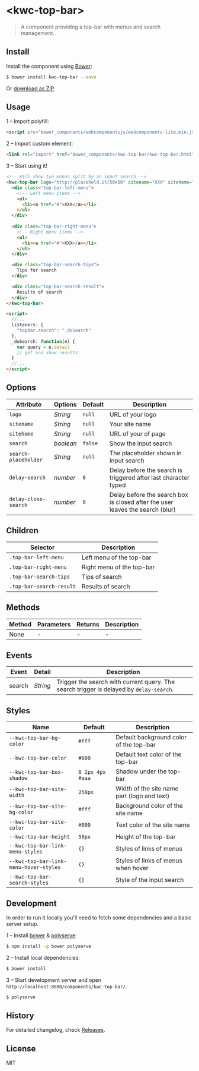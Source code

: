 # &lt;kwc-top-bar&gt;

> A component providing a top-bar with menus and search management.

## Install

Install the component using [Bower](http://bower.io/):

```sh
$ bower install kwc-top-bar --save
```

Or [download as ZIP](https://github.com/successk/kwc-top-bar/archive/master.zip).

## Usage

1 – Import polyfill:

```html
<script src="bower_components/webcomponentsjs/webcomponents-lite.min.js"></script>
```

2 – Import custom element:

```html
<link rel="import" href="bower_components/kwc-top-bar/kwc-top-bar.html">
```

3 – Start using it!

```html
<!-- Will show two menus split by an input search -->
<kwc-top-bar logo="http://placehold.it/50x50" sitename="XXX" sitehome="/" search search-placeholder="XXX" delay-search="500" delay-close-search="500" id="topbar">
  <div class="top-bar-left-menu">
    <!-- Left menu items -->
    <ul>
      <li><a href="#">XXX</a></li>
    </ul>
  </div>
  
  <div class="top-bar-right-menu">
    <!-- Right menu items -->
    <ul>
      <li><a href="#">XXX</a></li>
    </ul>
  </div>

  <div class="top-bar-search-tips">
    Tips for search
  </div>

  <div class="top-bar-search-result">
    Results of search
  </div>
</kwc-top-bar>

<script>
  //...
  listeners: {
    "topbar.search": "_doSearch"
  },
  _doSearch: function(e) {
    var query = e.detail
    // get and show results
  }
  //...
</script>
```

## Options

Attribute            | Options              | Default      | Description
---                  | ---                  | ---          | ---
`logo`               | *String*             | `null`       | URL of your logo
`sitename`           | *String*             | `null`       | Your site name
`sitehome`           | *String*             | `null`       | URL of your of page
`search`             | *boolean*            | `false`      | Show the input search
`search-placeholder` | *String*             | `null`       | The placeholder shown in input search
`delay-search`       | *number*             | `0`          | Delay before the search is triggered after last character typed
`delay-close-search` | *number*             | `0`          | Delay before the search box is closed after the user leaves the search (blur)

## Children

Selector                 | Description
---                      | ---
`.top-bar-left-menu`     | Left menu of the top-bar
`.top-bar-right-menu`    | Right menu of the top-bar
`.top-bar-search-tips`   | Tips of search
`.top-bar-search-result` | Results of search

## Methods

Method        | Parameters   | Returns     | Description
---           | ---          | ---         | ---
None          | -            | -           | -

## Events

Event       | Detail   | Description
---         | ---      | ---
search      | *String* | Trigger the search with current query. The search trigger is delayed by `delay-search`.

## Styles

Name                                   | Default          | Description
---                                    | ---              | --
`--kwc-top-bar-bg-color`               | `#fff`           | Default background color of the top-bar
`--kwc-top-bar-color`                  | `#000`           | Default text color of the top-bar
`--kwc-top-bar-box-shadow`             | `0 2px 4px #aaa` | Shadow under the top-bar
`--kwc-top-bar-site-width`             | `250px`          | Width of the site name part (logo and text)
`--kwc-top-bar-site-bg-color`          | `#fff`           | Background color of the site name
`--kwc-top-bar-site-color`             | `#000`           | Text color of the site name
`--kwc-top-bar-height`                 | `50px`           | Height of the top-bar
`--kwc-top-bar-link-menu-styles`       | `{}`             | Styles of links of menus
`--kwc-top-bar-link-menu-hover-styles` | `{}`             | Styles of links of menus when hover
`--kwc-top-bar-search-styles`          | `{}`             | Style of the input search

## Development

In order to run it locally you'll need to fetch some dependencies and a basic server setup.

1 – Install [bower](http://bower.io/) & [polyserve](https://npmjs.com/polyserve):

```sh
$ npm install -g bower polyserve
```

2 – Install local dependencies:

```sh
$ bower install
```

3 – Start development server and open `http://localhost:8080/components/kwc-top-bar/`.

```sh
$ polyserve
```

## History

For detailed changelog, check [Releases](https://github.com/successk/kwc-top-bar/releases).

## License

MIT